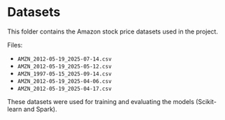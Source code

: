 # Datasets
This folder contains the Amazon stock price datasets used in the project.

Files:
- `AMZN_2012-05-19_2025-07-14.csv`
- `AMZN_2012-05-19_2025-05-12.csv`
- `AMZN_1997-05-15_2025-09-14.csv`
- `AMZN_2012-05-19_2025-04-06.csv`
- `AMZN_2012-05-19_2025-04-17.csv`

These datasets were used for training and evaluating the models (Scikit-learn and Spark).
